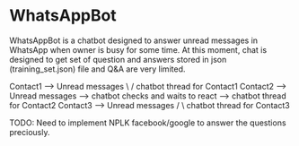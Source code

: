 # WhatsAppBot
WhatsAppBot is a chatbot designed to answer unread messages in WhatsApp when owner is busy for some time.
At this moment, chat is designed to get set of question and answers stored in json (training_set.json) file and Q&A are very limited.

Contact1 --> Unread messages \                                      / chatbot thread for Contact1 
Contact2 --> Unread messages  --> chatbot checks and waits to react --> chatbot thread for Contact2
Contact3 --> Unread messages /                                      \ chatbot thread for Contact3

TODO: Need to implement NPLK facebook/google to answer the questions preciously.
